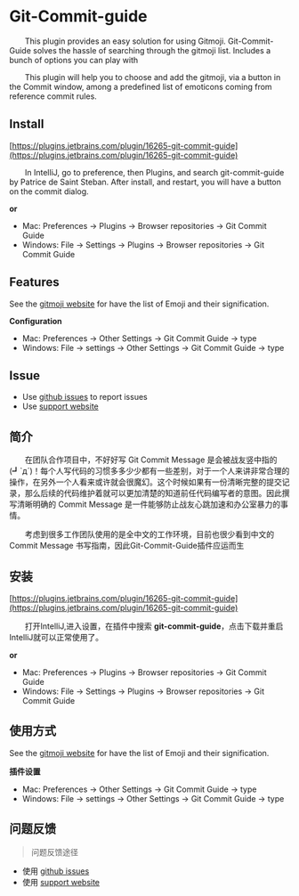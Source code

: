 # Git-Commit-guide

&emsp;&emsp;This plugin provides an easy solution for using Gitmoji. Git-Commit-Guide solves the hassle of searching through the gitmoji list. Includes a bunch of options you can play with

&emsp;&emsp;This plugin will help you to choose and add the gitmoji, via a button in the Commit window, among a predefined list of emoticons coming from reference commit rules.

## Install

[https://plugins.jetbrains.com/plugin/16265-git-commit-guide](https://plugins.jetbrains.com/plugin/16265-git-commit-guide)

&emsp;&emsp;In IntelliJ, go to preference, then Plugins, and search git-commit-guide by Patrice de Saint Steban. After install, and restart, you will have a button on the commit dialog.

**or**
- Mac: Preferences -> Plugins -> Browser repositories -> Git Commit Guide
- Windows: File -> Settings -> Plugins -> Browser repositories -> Git Commit Guide

## Features

See the [gitmoji website](https://gitmoji.dev/) for have the list of Emoji and their signification.

**Configuration**

- Mac: Preferences -> Other Settings -> Git Commit Guide -> type
- Windows: File -> settings -> Other Settings -> Git Commit Guide -> type

## Issue

- Use [github issues](https://github.com/gclm/git-commit-guide/issues) to report issues
- Use [support website](https://support.qq.com/products/314696)

## 简介

&emsp;&emsp;在团队合作项目中，不好好写 Git Commit Message 是会被战友竖中指的 (┛`д´)！每个人写代码的习惯多多少少都有一些差别，对于一个人来讲非常合理的操作，在另外一个人看来或许就会很魔幻。这个时候如果有一份清晰完整的提交记录，那么后续的代码维护着就可以更加清楚的知道前任代码编写者的意图。因此撰写清晰明确的 Commit Message 是一件能够防止战友心跳加速和办公室暴力的事情。

&emsp;&emsp;考虑到很多工作团队使用的是全中文的工作环境，目前也很少看到中文的 Commit Message 书写指南，因此Git-Commit-Guide插件应运而生

## 安装

[https://plugins.jetbrains.com/plugin/16265-git-commit-guide](https://plugins.jetbrains.com/plugin/16265-git-commit-guide)

&emsp;&emsp;打开IntelliJ,进入设置，在插件中搜索 **git-commit-guide**，点击下载并重启IntelliJ就可以正常使用了。

**or**
- Mac: Preferences -> Plugins -> Browser repositories -> Git Commit Guide
- Windows: File -> Settings -> Plugins -> Browser repositories -> Git Commit Guide

## 使用方式

See the [gitmoji website](https://gitmoji.dev/) for have the list of Emoji and their signification.

**插件设置**

- Mac: Preferences -> Other Settings -> Git Commit Guide -> type
- Windows: File -> settings -> Other Settings -> Git Commit Guide -> type

## 问题反馈
> 问题反馈途径

- 使用 [github issues](https://github.com/gclm/git-commit-guide/issues)
- 使用 [support website](https://support.qq.com/products/314696)
